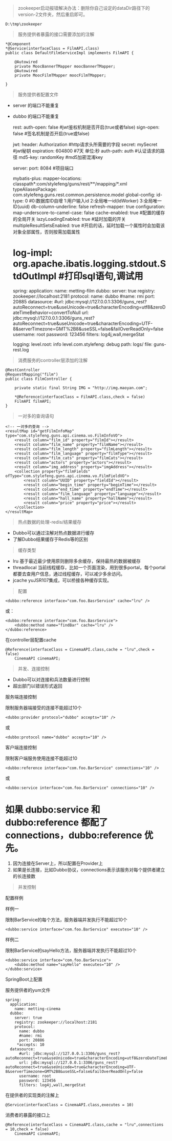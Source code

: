 > zookeeper启动报错解决办法：删除你自己设定的dataDir路径下的version-2文件夹，然后重启即可。

    D:\tmp\zookeeper



> 服务提供者暴露的接口需要添加的注解

    *@Component
    *@Service(interfaceClass = FilmAPI.class)
    public class DefaultFilmServiceImpl implements FilmAPI {
    
        @Autowired
        private MoocBannerTMapper moocBannerTMapper;
        @Autowired
        private MoocFilmTMapper moocFilmTMapper;
        
    }

> 服务提供者配置文件

- server 的端口不能重复
- dubbo 的端口不能重复

    rest:
      auth-open: false #jwt鉴权机制是否开启(true或者false)
      sign-open: false #签名机制是否开启(true或false)
    
    jwt:
      header: Authorization   #http请求头所需要的字段
      secret: mySecret        #jwt秘钥
      expiration: 604800      #7天 单位:秒
      auth-path: auth         #认证请求的路径
      md5-key: randomKey      #md5加密混淆key
    
    server:
      port: 8084 #项目端口
    
    mybatis-plus:
      mapper-locations: classpath*:com/stylefeng/guns/rest/**/mapping/*.xml
      typeAliasesPackage: com.stylefeng.guns.rest.common.persistence.model
      global-config:
        id-type: 0  #0:数据库ID自增   1:用户输入id  2:全局唯一id(IdWorker)  3:全局唯一ID(uuid)
        db-column-underline: false
        refresh-mapper: true
      configuration:
        map-underscore-to-camel-case: false
        cache-enabled: true #配置的缓存的全局开关
        lazyLoadingEnabled: true #延时加载的开关
        multipleResultSetsEnabled: true #开启的话，延时加载一个属性时会加载该对象全部属性，否则按需加载属性
    #    log-impl: org.apache.ibatis.logging.stdout.StdOutImpl #打印sql语句,调试用
    
    spring:
      application:
        name: metting-film
      dubbo:
        server: true
        registry: zookeeper://localhost:2181
        protocol:
          name: dubbo
          #name: rmi
          port: 20885
      datasource:
          #url: jdbc:mysql://127.0.0.1:3306/guns_rest?autoReconnect=true&useUnicode=true&characterEncoding=utf8&zeroDateTimeBehavior=convertToNull
          url: jdbc:mysql://127.0.0.1:3306/guns_rest?autoReconnect=true&useUnicode=true&characterEncoding=UTF-8&serverTimezone=GMT%2B8&useSSL=false&failOverReadOnly=false
          username: root
          password: 123456
          filters: log4j,wall,mergeStat
    
    logging:
      level.root: info
      level.com.stylefeng: debug
      path: logs/
      file: guns-rest.log

> 消费服务的controller层添加的注解

    @RestController
    @RequestMapping("film")
    public class FilmController {
    
        private static final String IMG = "http://img.maoyan.com";
    
        *@Reference(interfaceClass = FilmAPI.class,check = false)
        FilmAPI filmAPI;
    }

> 一对多的查询语句

    <!-- 一对多的查询 -->
    <resultMap id="getFilmInfoMap" type="com.stylefeng.guns.api.cinema.vo.FilmInfoVO">
        <result column="film_id" property="filmId"></result>
        <result column="film_name" property="filmName"></result>
        <result column="film_length" property="filmLength"></result>
        <result column="film_language" property="filmType"></result>
        <result column="film_cats" property="filmCats"></result>
        <result column="actors" property="actors"></result>
        <result column="img_address" property="imgAddress"></result>
        <collection property="filmFields" ofType="com.stylefeng.guns.api.cinema.vo.FilmFieldVO">
            <result column="UUID" property="fieldId"></result>
            <result column="begin_time" property="beginTime"></result>
            <result column="end_time" property="endTime"></result>
            <result column="film_language" property="language"></result>
            <result column="hall_name" property="hallName"></result>
            <result column="price" property="price"></result>
        </collection>
    </resultMap>

> 热点数据的处理-redis/结果缓存

- Dubbo可以通过注解对热点数据进行缓存
- 了解Dubbo结果缓存于Redis等的区别

> 缓存类型

- lru 基于最近最少使用原则删除多余缓存，保持最热的数据被缓存
- threadlocal 当前线程缓存，比如一个页面渲染，用到很多portal，每个portal都要去查用户信息，通过线程缓存，可以减少多余访问。
- jcache yuJSR107集成，可以桥接各种缓存实现。

> 配置

    <dubbo:reference interface="com.foo.BasrService" cache="lru" />

或：

    <dubbo:reference interface="com.foo.BasrService">
    	<dubbo:method name="findBar" cache="lru" />
    </dubbo:reference>

在controller层配置cache

    @Reference(interfaceClass = CinemaAPI.class,cache = "lru",check = false)
        CinemaAPI cinemaAPI;



> 并发、连接控制

- Dubbo可以对连接和兵法数量进行控制
- 超出部门以错误形式返回

服务端连接控制

限制服务器端接受的连接不能超过10个

    <dubbo:provider protocol="dubbo" accepts="10" />

或

    <dubbo:protocol name="dubbo" accepts="10" />

客户端连接控制

限制客户端服务使用连接不能超过10

    <dubbo:reference interface="com.foo.BarService" connections="10" />

或

    <dubbo:service interface="com.foo.BarService" connections="10" />

# 如果 dubbo:service 和dubbo:reference 都配了connections，dubbo:reference   优先。

1. 因为连接在Server上，所以配置在Provider上
2. 如果是长连接，比如Dubbo协议，connections表示该服务对每个提供者建立的长连接数

> 并发控制

配置样例

样例一

限制BarService的每个方法，服务器端并发执行不能超过10个

    <dubbo:service interface="com.foo.BarService" executes="10" />

样例二

限制BarService的sayHello方法，服务器端并发执行不能超过10个

    <dubbo:service interface="com.foo.BarService">
    	<dubbo:method name="sayHello" executes="10" />
    </dubbo:service>

SpringBoot上配置

服务提供者的yum文件

    spring:
      application:
        name: metting-cinema
      dubbo:
        server: true
        registry: zookeeper://localhost:2181
        protocol:
          name: dubbo
          #name: rmi
          port: 20886
         *accepts: 10
      datasource:
          #url: jdbc:mysql://127.0.0.1:3306/guns_rest?autoReconnect=true&useUnicode=true&characterEncoding=utf8&zeroDateTimeBehavior=convertToNull
          url: jdbc:mysql://127.0.0.1:3306/guns_rest?autoReconnect=true&useUnicode=true&characterEncoding=UTF-8&serverTimezone=GMT%2B8&useSSL=false&failOverReadOnly=false
          username: root
          password: 123456
          filters: log4j,wall,mergeStat

在提供者的实现类的注解上

    @Service(interfaceClass = CinemaAPI.class,executes = 10)

消费者的暴露的接口上

    @Reference(interfaceClass = CinemaAPI.class,cache = "lru",connections = 10,check = false)
        CinemaAPI cinemaAPI;







